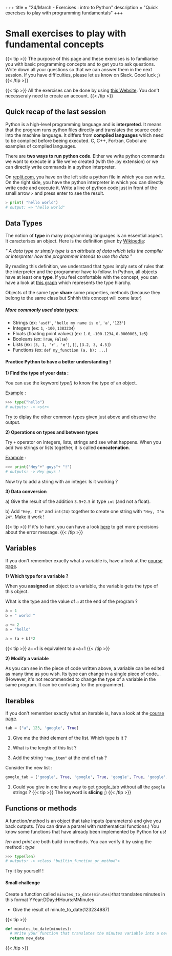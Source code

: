 +++
title = "24/March - Exercises : intro to Python"
description = "Quick exercises to play with programming fundamentals"
+++


# Small exercises to play with fundamental concepts

{{< tip >}}
The purpose of this page and these exercises is to familiarise you with basic programming concepts and to get you to ask questions. Write down all your questions so that we can answer them in the next session. If you have difficulties, please let us know on Slack. Good luck ;)
{{< /tip >}}

{{< tip >}}
All the exercises can be done by using [this Website](https://replit.com/languages/python3). You don't necesseraly need to create an account.
{{< /tip >}}

## Quick recap of the last session

Python is a high-level programming language and is **interpreted**. It means that the program runs python files directly and translates the source code into the machine language. It differs from **compiled languages** which need to be compiled before beeing executed. C, C++, Fortran, Cobol are examples of compiled languages.

There are **two ways to run python code**.
Either we write python commands we want to execute in a file we've created (with the .py extension) or we can directly write commands in a python interpreter.

On [replit.com](https://replit.com/languages/python3), you have on the left side a python file in which you can write. On the right side, you have the python interpreter in which you can directly write code and execute it. Write a line of python code just in front of the small arrow `>` and press enter to see the result.

``` Python
> print( "hello world")
# output: => "hello world"
```

## Data Types

The notion of **type** in many programming languages is an essential aspect. It caracterises an object. Here is the definition given by [Wikipedia](https://en.wikipedia.org/wiki/Data_type):

*" A data type or simply type is an attribute of data which tells the compiler or interpreter how the programmer intends to use the data "*


By reading this definition, we understand that *types* imply sets of rules that the interpreter and the programmer have to follow. In Python, all objects have at least one **type**. If you feel confortable with the concept, you can have a look at [this graph]("https://en.wikipedia.org/wiki/Python_(programming_language)#/media/File:Python_3._The_standard_type_hierarchy.png") which represents the type hiarchy.

Objects of the same type **share** some properties, methods (because they belong to the same class but Shhhh this concept will come later)


##### More commonly used data types:
- Strings (ex: `'asdf'`, `'hello my name is x'`, `'a'`, `'123'`)
- Integers (ex: `1`, `-100`, `1383234`)
- Floats (floating point values) (ex: `1.0`, `-100.1234`, `0.0000003`, `1e5`)
- Booleans (ex: `True`, `False`)
- Lists (ex: `[3, 1, 'r', 'e']`, `[]`, `[3.2, 3, 4.5]`)
- Functions (ex: `def my_function (a, b): ...`)


#### Practice Python to have a better understanding !

**1) Find the type of your data :**

 You can use the keyword *type()* to know the type of an object.

<ins>Example</ins>  :

```python
>>> type("hello")
# outputs: -> <str>
```

Try to diplay the other common types given just above and observe the output.

 **2) Operations on types and between types**

Try `+` operator on integers, lists, strings and see what happens. When you add two strings or lists together, it is called **concatenation**.

<ins>Example</ins>  :
 ```python
 >>> print("Hey"+" guys"+ "!")
 # outputs: -> Hey guys !
 ```
Now try to add a string with an integer. Is it working ?


**3) Data conversion**

a) Give the result of the addition `3.5+2.5` in type `int` (and not a float).

b) Add `"Hey, I'm"` and `int(24)` together to create one string with `"Hey, I'm 24"`. Make it work !

{{< tip >}}
If it's to hard, you can have a look [here](https://stackoverflow.com/questions/20441035/unsupported-operand-types-for-int-and-str) to get more precisions about the error message.
{{< /tip >}}



## Variables

If you don't remember exactly what a variable is, have a look at the [course page](https://redi-school.github.io/ber-dcp-intro-to-computer-science/docs/python/intro_to_python/).

**1) Which type for a variable ?**

When you **assigned** an object to a variable, the variable gets the type of this object.

What is the type and the value of `a` at the end of the program ?

```python
a = 1
b = " world "

a += 2           
a = "hello"

a = (a + b)*2

```
{{< tip >}}
a+=1 is equivalent to  a=a+1
{{< /tip >}}

**2) Modify a variable**

As you can see in the piece of code written above, a variable can be edited as many time as you wish. Its type can change in a single piece of code... (However, it's not recommended to change the type of a variable in the same program. It can be confusing for the programmer).



## Iterables

If you don't remember exactly what an iterable is, have a look at the [course page](https://redi-school.github.io/ber-dcp-intro-to-computer-science/docs/python/intro_to_python/).

```python
tab = ["a", 123, 'google', True]
```
1) Give me the third element of the list. Which type is it ?

2) What is the length of this list ?

3) Add the string `"new_item"` at the end of `tab` ?


Consider the new list :

```python
google_tab = ['google', True, 'google', True, 'google', True, 'google', True, 'google', True, 'google', True, 'google', True, 'google', True]
```
1) Could you give in one line a way to get google_tab without all the `google` strings ?
{{< tip >}}
The keyword is **slicing** ;)
{{< /tip >}}
## Functions or methods


A function/method is an object that take inputs (parameters) and give you back outputs. (You can draw a pararel with mathematical functions.) You know some functions that have already been implemented by Python for us!

*len* and *print* are both build-in methods. You can verify it by using the method : *type*

```python
>>> type(len)
# outputs: -> <class 'builtin_function_or_method'>
```
Try it by yourself !

#### Small challenge
Create a function called `minutes_to_date(minutes)`that translates minutes in this format YYear:DDay:HHours:MMinutes

- Give the result of minute_to_date(123234987)

{{< tip >}}
```python
def minutes_to_date(minutes):
  # Write your function that translates the minutes variable into a new one called new_date.
  return new_date
```
{{< /tip >}}
